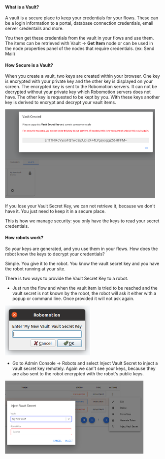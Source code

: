 #### What is a Vault?
A vault is a secure place to keep your credentials for your flows. These can be a login information to a portal, database connection credentials, email server credentails and more.

You then get these credentials from the vault in your flows and use them. The items can be retrieved with Vault -> **Get Item** node or can be used in the node properties panel of the nodes that require credentials. (ex: Send Mail)

#### How Secure is a Vault?
When you create a vault, two keys are created within your browser. One key is encrypted with your private key and the other key is displayed on your screen. The encrypted key is sent to the Robomotion servers. It can not be decrypted without your private key which Robomotion servers does not have. The other key is requested to be kept by you. With these keys another key is derived to encrypt and decrypt your vault items.

![Vault Secret](https://raw.githubusercontent.com/robomotionio/robomotion-tutorials/master/images/new-vault.png)

If you lose your Vault Secret Key, we can not retrieve it, because we don't have it. You just need to keep it in a secure place.

This is how we manage security: you only have the keys to read your secret credentials.

#### How robots work?
So your keys are generated, and you use them in your flows. How does the robot know the keys to decrypt your credentials?

Simple. You give it to the robot. You know the vault secret key and you have the robot running at your site.

There is two ways to provide the Vault Secret Key to a robot.

* Just run the flow and when the vault item is tried to be reached and the vault secret is not known by the robot, the robot will ask it either with a popup or command line. Once provided it will not ask again.

![Enter Vault Secret](https://raw.githubusercontent.com/robomotionio/robomotion-tutorials/master/images/enter-vault-secret.png)

* Go to Admin Console -> Robots and select Inject Vault Secret to inject a vault secret key remotely. Again we can't see your keys, because they are also sent to the robot encrypted with the robot's public keys.

![Inject Vault Secret](https://raw.githubusercontent.com/robomotionio/robomotion-tutorials/master/images/inject-vault-secret.png)
